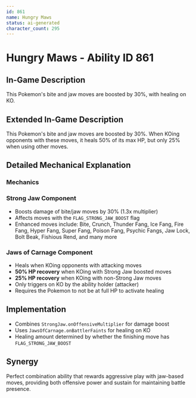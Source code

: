 ```yaml
---
id: 861
name: Hungry Maws
status: ai-generated
character_count: 295
---
```


# Hungry Maws - Ability ID 861

## In-Game Description
This Pokemon's bite and jaw moves are boosted by 30%, with healing on KO.

## Extended In-Game Description
This Pokemon's bite and jaw moves are boosted by 30%. When KOing opponents with these moves, it heals 50% of its max HP, but only 25% when using other moves.

## Detailed Mechanical Explanation

### Mechanics

### Strong Jaw Component
- Boosts damage of bite/jaw moves by 30% (1.3x multiplier)
- Affects moves with the `FLAG_STRONG_JAW_BOOST` flag
- Enhanced moves include: Bite, Crunch, Thunder Fang, Ice Fang, Fire Fang, Hyper Fang, Super Fang, Poison Fang, Psychic Fangs, Jaw Lock, Bolt Beak, Fishious Rend, and many more

### Jaws of Carnage Component
- Heals when KOing opponents with attacking moves
- **50% HP recovery** when KOing with Strong Jaw boosted moves
- **25% HP recovery** when KOing with non-Strong Jaw moves
- Only triggers on KO by the ability holder (attacker)
- Requires the Pokemon to not be at full HP to activate healing

## Implementation
- Combines `StrongJaw.onOffensiveMultiplier` for damage boost
- Uses `JawsOfCarnage.onBattlerFaints` for healing on KO
- Healing amount determined by whether the finishing move has `FLAG_STRONG_JAW_BOOST`

## Synergy
Perfect combination ability that rewards aggressive play with jaw-based moves, providing both offensive power and sustain for maintaining battle presence.